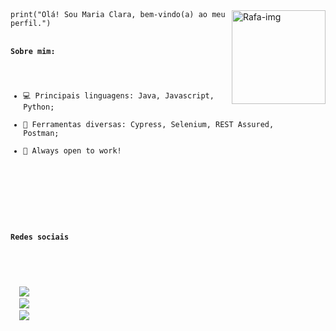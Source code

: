 
<img src="https://media1.giphy.com/media/cUAGuLiEcTBwRfkAQq/giphy.gif?cid=ecf05e47myoexq6k1sfk5ul6uw3bi0xie80u9ixkajtjrsx4&rid=giphy.gif&ct=s" align="right" alt="Rafa-img" height="150em" >
<code>print("Olá! Sou Maria Clara, bem-vindo(a) ao meu perfil.")


#### Sobre mim:

- 💻 Principais linguagens: Java, Javascript, Python;
- 🔨 Ferramentas diversas: Cypress, Selenium, REST Assured, Postman;
- 🧠 Always open to work!

 
 

<div>
  
  ##

  #### Redes sociais


</div>


<div>
  <a href="mailto:claracostarc@gmail.com"><img src="https://img.shields.io/badge/Gmail-D14836?style=for-the-badge&logo=gmail&logoColor=white" target="blank"></a>
  <a href="https://www.linkedin.com/in/claracostadev/"><img src="https://img.shields.io/badge/LinkedIn-0077B5?style=for-the-badge&logo=linkedin&logoColor=white" target="blank"></a>
  <a href="https://www.instagram.com/clarinha_xxiv/"><img src="https://img.shields.io/badge/Instagram-E4405F?style=for-the-badge&logo=instagram&logoColor=white" target="blank"></a>
 

</div>

